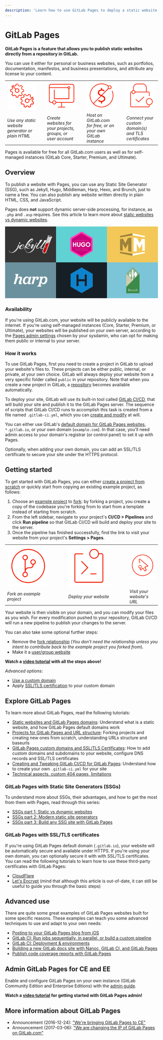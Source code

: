 ```yaml
---
description: 'Learn how to use GitLab Pages to deploy a static website at no additional cost.'
---
```


# GitLab Pages

**GitLab Pages is a feature that allows you to publish static websites
directly from a repository in GitLab.**

You can use it either for personal or business websites, such as
portfolios, documentation, manifestos, and business presentations,
and attribute any license to your content.

<table class="borderless-table center fixed-table">
  <tr>
    <td style="width: 22%"><img src="img/icons/cogs.png" alt="SSGs" class="image-noshadow half-width"></td>
    <td style="width: 4%">
      <strong>
        <i class="fa fa-angle-double-right" aria-hidden="true"></i>
      </strong>
    </td>
    <td style="width: 22%"><img src="img/icons/monitor.png" alt="Websites" class="image-noshadow half-width"></td>
    <td style="width: 4%">
      <strong>
        <i class="fa fa-angle-double-right" aria-hidden="true"></i>
      </strong>
    </td>
    <td style="width: 22%"><img src="img/icons/free.png" alt="Pages is free" class="image-noshadow half-width"></td>
    <td style="width: 4%">
      <strong>
        <i class="fa fa-angle-double-right" aria-hidden="true"></i>
      </strong>
    </td>
    <td style="width: 22%"><img src="img/icons/lock.png" alt="Secure your website" class="image-noshadow half-width"></td>
  </tr>
  <tr>
    <td><em>Use any static website generator or plain HTML</em></td>
    <td></td>
    <td><em>Create websites for your projects, groups, or user account</em></td>
    <td></td>
    <td><em>Host on GitLab.com for free, or on your own GitLab instance</em></td>
    <td></td>
    <td><em>Connect your custom domain(s) and TLS certificates</em></td>
  </tr>
</table>

Pages is available for free for all GitLab.com users as well as for self-managed
instances (GitLab Core, Starter, Premium, and Ultimate).

## Overview

<div class="row">
<div class="col-md-9">
<p style="margin-top: 18px;">
To publish a website with Pages, you can use any Static Site Generator (SSG),
such as Jekyll, Hugo, Middleman, Harp, Hexo, and Brunch, just to name a few. You can also
publish any website written directly in plain HTML, CSS, and JavaScript.</p>
<p>Pages does <strong>not</strong> support dynamic server-side processing, for instance, as <code>.php</code> and <code>.asp</code> requires. See this article to learn more about
<a href="https://about.gitlab.com/2016/06/03/ssg-overview-gitlab-pages-part-1-dynamic-x-static/">static websites vs dynamic websites</a>.</p>
</div>
<div class="col-md-3"><img src="img/ssgs_pages.png" alt="Examples of SSGs supported by Pages" class="image-noshadow middle display-block"></div>
</div>

### Availability

If you're using GitLab.com, your website will be publicly available to the internet.
If you're using self-managed instances (Core, Starter, Premium, or Ultimate),
your websites will be published on your own server, according to the
[Pages admin settings](../../../administration/pages/index.md) chosen by your sysdamin,
who can opt for making them public or internal to your server.

### How it works

To use GitLab Pages, first you need to create a project in GitLab to upload your website's
files to. These projects can be either public, internal, or private, at your own choice.
GitLab will always deploy your website from a very specific folder called `public` in your
repository. Note that when you create a new project in GitLab, a [repository](../repository/index.md)
becomes available automatically.

To deploy your site, GitLab will use its built-in tool called [GitLab CI/CD](../../../ci/README.md),
that will build your site and publish it to the GitLab Pages server. The sequence of
scripts that GitLab CI/CD runs to accomplish this task is created from a file named
`.gitlab-ci.yml`, which you can [create and modify](getting_started_part_four.md) at will.

You can either use GitLab's [default domain for GitLab Pages websites](getting_started_part_one.md#gitlab-pages-domain),
`*.gitlab.io`, or your own domain (`example.com`). In that case, you'll
need admin access to your domain's registrar (or control panel) to set it up with Pages.

Optionally, when adding your own domain, you can add an SSL/TLS certificate to secure your
site under the HTTPS protocol.

## Getting started

To get started with GitLab Pages, you can either [create a project from scratch](getting_started_part_two.md#create-a-project-from-scratch)
or quickly start from copying an existing example project, as follows:

1. Choose an [example project](https://gitlab.com/pages) to [fork](../../../gitlab-basics/fork-project.md#how-to-fork-a-project):
   by forking a project, you create a copy of the codebase you're forking from to start from a template instead of starting from scratch.
1. From the left sidebar, navigate to your project's **CI/CD > Pipelines** and click
**Run pipeline** so that GitLab CI/CD will build and deploy your site to the server.
1. Once the pipeline has finished successfully, find the link to visit your website from your
   project's **Settings > Pages**.

<table class="borderless-table center fixed-table middle width-80">
  <tr>
    <td style="width: 30%"><img src="img/icons/fork.png" alt="Fork" class="image-noshadow half-width"></td>
    <td style="width: 10%">
      <strong>
        <i class="fa fa-angle-double-right" aria-hidden="true"></i>
      </strong>
    </td>
    <td style="width: 30%"><img src="img/icons/terminal.png" alt="Deploy" class="image-noshadow half-width"></td>
    <td style="width: 10%">
      <strong>
        <i class="fa fa-angle-double-right" aria-hidden="true"></i>
      </strong>
    </td>
    <td style="width: 30%"><img src="img/icons/click.png" alt="Visit" class="image-noshadow half-width"></td>
  </tr>
  <tr>
    <td><em>Fork an example project</em></td>
    <td></td>
    <td><em>Deploy your website</em></td>
    <td></td>
    <td><em>Visit your website's URL</em></td>
  </tr>
</table>

Your website is then visible on your domain, and you can modify your files
as you wish. For every modification pushed to your repository, GitLab CI/CD will run
a new pipeline to publish your changes to the server.

You can also take some optional further steps:

- Remove the [fork relationship](getting_started_part_two.md#fork-a-project-to-get-started-from)
   (_You don't need the relationship unless you intent to contribute back to the example project you forked from_).
- Make it a [user/group website](getting_started_part_one.md#user-and-group-websites)

**<i class="fa fa-youtube-play youtube" aria-hidden="true"></i> Watch a [video tutorial](https://www.youtube.com/watch?v=TWqh9MtT4Bg) with all the steps above!**

_Advanced options:_

- [Use a custom domain](getting_started_part_three.md#adding-your-custom-domain-to-gitlab-pages)
- Apply [SSL/TLS certification](getting_started_part_three.md#ssl-tls-certificates) to your custom domain

## Explore GitLab Pages

To learn more about GitLab Pages, read the following tutorials:

- [Static websites and GitLab Pages domains](getting_started_part_one.md): Understand what is a static website, and how GitLab Pages default domains work
- [Projects for GitLab Pages and URL structure](getting_started_part_two.md): Forking projects and creating new ones from scratch, understanding URLs structure and baseurls
- [GitLab Pages custom domains and SSL/TLS Certificates](getting_started_part_three.md): How to add custom domains and subdomains to your website, configure DNS records and SSL/TLS certificates
- [Creating and Tweaking GitLab CI/CD for GitLab Pages](getting_started_part_four.md): Understand how to create your own `.gitlab-ci.yml` for your site
- [Technical aspects, custom 404 pages, limitations](introduction.md)

### GitLab Pages with Static Site Generators (SSGs)

To understand more about SSGs, their advantages, and how to get the most from them
with Pages, read through this series:

- [SSGs part 1: Static vs dynamic websites](https://about.gitlab.com/2016/06/03/ssg-overview-gitlab-pages-part-1-dynamic-x-static/)
- [SSGs part 2: Modern static site generators](https://about.gitlab.com/2016/06/10/ssg-overview-gitlab-pages-part-2/)
- [SSGs part 3: Build any SSG site with GitLab Pages](https://about.gitlab.com/2016/06/17/ssg-overview-gitlab-pages-part-3-examples-ci/)

### GitLab Pages with SSL/TLS certificates

If you're using GitLab Pages default domain (`.gitlab.io`), your website will be 
automatically secure and available under HTTPS. If you're using your own domain, you can
optionally secure it with with SSL/TLS certificates. You can read the following
tutorials to learn how to use these third-party certificates with GitLab Pages:

- [CloudFlare](https://about.gitlab.com/2017/02/07/setting-up-gitlab-pages-with-cloudflare-certificates/)
- [Let's Encrypt](https://about.gitlab.com/2016/04/11/tutorial-securing-your-gitlab-pages-with-tls-and-letsencrypt/) (mind that although this article is out-of-date, it can still be useful to guide you through the basic steps)

## Advanced use

There are quite some great examples of GitLab Pages websites built for some
specific reasons. These examples can teach you some advanced techniques
to use and adapt to your own needs:

- [Posting to your GitLab Pages blog from iOS](https://about.gitlab.com/2016/08/19/posting-to-your-gitlab-pages-blog-from-ios/)
- [GitLab CI: Run jobs sequentially, in parallel, or build a custom pipeline](https://about.gitlab.com/2016/07/29/the-basics-of-gitlab-ci/)
- [GitLab CI: Deployment & environments](https://about.gitlab.com/2016/08/26/ci-deployment-and-environments/)
- [Building a new GitLab docs site with Nanoc, GitLab CI, and GitLab Pages](https://about.gitlab.com/2016/12/07/building-a-new-gitlab-docs-site-with-nanoc-gitlab-ci-and-gitlab-pages/)
- [Publish code coverage reports with GitLab Pages](https://about.gitlab.com/2016/11/03/publish-code-coverage-report-with-gitlab-pages/)

## Admin GitLab Pages for CE and EE

Enable and configure GitLab Pages on your own instance (GitLab Community Edition and Enterprise Editions) with
the [admin guide](../../../administration/pages/index.md).

**<i class="fa fa-youtube-play youtube" aria-hidden="true"></i> Watch a [video tutorial](https://www.youtube.com/watch?v=dD8c7WNcc6s) for getting started with GitLab Pages admin!**

## More information about GitLab Pages

- Announcement (2016-12-24): ["We're bringing GitLab Pages to CE"](https://about.gitlab.com/2016/12/24/were-bringing-gitlab-pages-to-community-edition/)
- Announcement (2017-03-06): ["We are changing the IP of GitLab Pages on GitLab.com"](https://about.gitlab.com/2017/03/06/we-are-changing-the-ip-of-gitlab-pages-on-gitlab-com/)

